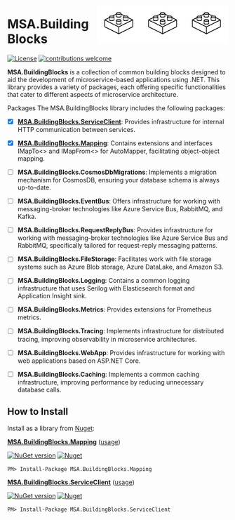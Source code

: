 <img align="right" width="100" src="block.png" /><img align="right" width="100" src="block.png" /><img align="right" width="100" src="block.png" />

# MSA.BuildingBlocks

[![License](https://img.shields.io/badge/license-MIT-blue.svg)](https://github.com/Marusyk/grok.net/blob/main/LICENSE)
[![contributions welcome](https://img.shields.io/badge/contributions-welcome-brightgreen.svg?style=flat)](https://github.com/Marusyk/grok.net/blob/main/CONTRIBUTING.md)

**MSA.BuildingBlocks** is a collection of common building blocks designed to aid the development of microservice-based applications using .NET. This library provides a variety of packages, each offering specific functionalities that cater to different aspects of microservice architecture.

Packages
The MSA.BuildingBlocks library includes the following packages:

* [x] [**MSA.BuildingBlocks.ServiceClient**](src/MSA.BuildingBlocks.ServiceClient/README.md): Provides infrastructure for internal HTTP communication between services.
* [x] [**MSA.BuildingBlocks.Mapping**](src/MSA.BuildingBlocks.Mapping/README.md): Contains extensions and interfaces IMapTo<> and IMapFrom<> for AutoMapper, facilitating object-object mapping.
* [ ] **MSA.BuildingBlocks.CosmosDbMigrations**: Implements a migration mechanism for CosmosDB, ensuring your database schema is always up-to-date.
* [ ] **MSA.BuildingBlocks.EventBus**: Offers infrastructure for working with messaging-broker technologies like Azure Service Bus, RabbitMQ, and Kafka.
* [ ] **MSA.BuildingBlocks.RequestReplyBus**: Provides infrastructure for working with messaging-broker technologies like Azure Service Bus and RabbitMQ, specifically tailored for request-reply messaging patterns.
* [ ] **MSA.BuildingBlocks.FileStorage**: Facilitates work with file storage systems such as Azure Blob storage, Azure DataLake, and Amazon S3.
* [ ] **MSA.BuildingBlocks.Logging**: Contains a common logging infrastructure that uses Serilog with Elasticsearch format and Application Insight sink.
* [ ] **MSA.BuildingBlocks.Metrics**: Provides extensions for Prometheus metrics.
* [ ] **MSA.BuildingBlocks.Tracing**: Implements infrastructure for distributed tracing, improving observability in microservice architectures.
* [ ] **MSA.BuildingBlocks.WebApp**: Provides infrastructure for working with web applications based on ASP.NET Core.
* [ ] **MSA.BuildingBlocks.Caching**: Implements a common caching infrastructure, improving performance by reducing unnecessary database calls.


## How to Install

Install as a library from [Nuget](https://www.nuget.org/packages?q=MSA.BuildingBlocks):

**[MSA.BuildingBlocks.Mapping](https://www.nuget.org/packages/MSA.BuildingBlocks.Mapping/)** ([usage](https://github.com/Marusyk/MSA.BuildingBlocks/blob/main/src/MSA.BuildingBlocks.Mapping/README.md))

[![NuGet version](https://img.shields.io/nuget/v/MSA.BuildingBlocks.Mapping.svg?logo=NuGet)](https://www.nuget.org/packages/MSA.BuildingBlocks.Mapping)
[![Nuget](https://img.shields.io/nuget/dt/MSA.BuildingBlocks.Mapping.svg)](https://www.nuget.org/packages/MSA.BuildingBlocks.Mapping)

    PM> Install-Package MSA.BuildingBlocks.Mapping

**[MSA.BuildingBlocks.ServiceClient](https://www.nuget.org/packages/MSA.BuildingBlocks.ServiceClient/)** ([usage](https://github.com/Marusyk/MSA.BuildingBlocks/blob/main/src/MSA.BuildingBlocks.ServiceClient/README.md))

[![NuGet version](https://img.shields.io/nuget/v/MSA.BuildingBlocks.ServiceClient.svg?logo=NuGet)](https://www.nuget.org/packages/MSA.BuildingBlocks.ServiceClient)
[![Nuget](https://img.shields.io/nuget/dt/MSA.BuildingBlocks.ServiceClient.svg)](https://www.nuget.org/packages/MSA.BuildingBlocks.ServiceClient)

    PM> Install-Package MSA.BuildingBlocks.ServiceClient
